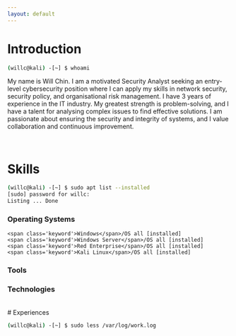 ```yaml
---
layout: default
---
```


# Introduction

```bash
(willc@kali) -[~] $ whoami
```
My name is Will Chin. I am a motivated Security Analyst seeking an entry-level cybersecurity position where I can apply my skills in network security, security policy, and organisational risk management. I have 3 years of experience in the IT industry. My greatest strength is problem-solving, and I have a talent for analysing complex issues to find effective solutions. I am passionate about ensuring the security and integrity of systems, and I value collaboration and continuous improvement.

<br>

# Skills

```bash
(willc@kali) -[~] $ sudo apt list --installed
[sudo] password for willc:
Listing ... Done
```
### Operating Systems

```
<span class='keyword'>Windows</span>/OS all [installed]
<span class='keyword'>Windows Server</span>/OS all [installed]
<span class='keyword'>Red Enterprise</span>/OS all [installed]
<span class='keyword'>Kali Linux</span>/OS all [installed]

```

### Tools

### Technologies

<br>
# Experiences

```bash
(willc@kali) -[~] $ sudo less /var/log/work.log
```





